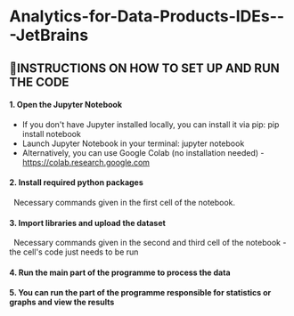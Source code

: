 # Analytics-for-Data-Products-IDEs---JetBrains

## 🚀INSTRUCTIONS ON HOW TO SET UP AND RUN THE CODE



#### 1\. Open the Jupyter Notebook

* If you don't have Jupyter installed locally, you can install it via pip: pip install notebook
* Launch Jupyter Notebook in your terminal: jupyter notebook
* Alternatively, you can use Google Colab (no installation needed) - https://colab.research.google.com



#### 2\. Install required python packages

&nbsp;	Necessary commands given in the first cell of the notebook.



#### 3\. Import libraries and upload the dataset

&nbsp;	Necessary commands given in the second and third cell of the notebook - the cell's code just needs to be run



#### 4\. Run the main part of the programme to process the data



#### 5\. You can run the part of the programme responsible for statistics or graphs and view the results


